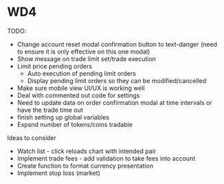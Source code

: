 # WD4

TODO:
- Change account reset modal confirmation button to text-danger (need to ensure it is only effective on this one modal)
- Show message on trade limit set/trade execution
- Limit price pending orders
    - Auto execution of pending limit orders
    - Display pending limit orders so they can be modified/cancelled
- Make sure mobile view UI/UX is working well
- Deal with commented out code for settings
- Need to update data on order confirmation modal at time intervals or have the trade time out
- finish setting up global variables
- Expsnd number of tokens/coins tradable

Ideas to consider
- Watch list - click reloads chart with intended pair
- Implement trade fees - add validation to take fees into account
- Create function to format currency presentation
- Implement stop loss (market)
